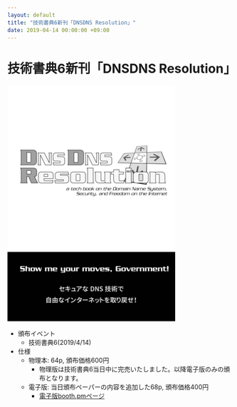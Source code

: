 ```yaml
---
layout: default
title: "技術書典6新刊「DNSDNS Resolution」"
date: 2019-04-14 00:00:00 +09:00
---
```


# 技術書典6新刊「DNSDNS Resolution」

[![](/assets/img/ddrbook_cover.png)](/books/dnsdns-resolution)

- 頒布イベント
    - 技術書典6(2019/4/14)
- 仕様
    - 物理本: 64p, 頒布価格600円
        - 物理版は技術書典6当日中に完売いたしました。以降電子版のみの頒布となります。
    - 電子版: 当日頒布ペーパーの内容を追加した68p, 頒布価格400円
        - [電子版booth.pmページ](https://cryptic-command.booth.pm/items/1317266)